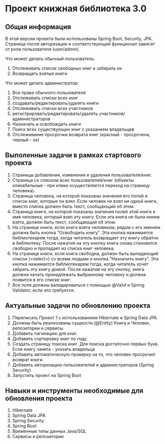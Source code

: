 # Проект книжная библиотека 3.0

## Общая информация

В этой версии проекта были использованы Spring Boot, Security, JPA.
Страница после авторизации и соответствующий функционал зависят от роли пользователя (user/admin).

Что может делать обычный пользователь:
1) Отслеживать список свободных книг и забирать их
2) Возвращать взятые книги

Что может делать администратор:
1) Все права обычного пользователя
2) Отслеживать списки всех книг
3) создавать/редактировать/удалять книги
4) Отслеживать списки всех участников
5) регистрировать/редактировать/удалять участников/администраторов
6) Назначать и освобождать книги
7) Поиск всех существующих книг с указанием владельцев
8) Отслеживание просрочки возврата книг (красный - просрочена, черный - ок)

## Выполенные задачи в рамках стартового проекта
1) Страницы добавления, изменения и удаления пользователя/книг.
2) Страница со списком всех пользователей/книг (объекты кликабельные - при клике осуществляется
   переход на страницу человека).
3) Страница человека, на которой показаны значения его полей и список книг, которые он
   взял. Если человек не взял ни одной книги, вместо списка должен быть текст, сообщающий об этом.
4) Страница книги, на которой показаны значения полей этой книги и имя человека,
   который взял эту книгу. Если эта книга не была никем взята, должен быть текст, сообщающий об этом.
5) На странице книги, если книга взята человеком, рядом с его именем должна быть кнопка
   "Освободить книгу". Эта кнопка нажимается библиотекарем тогда, когда читатель
   возвращает эту книгу обратно в библиотеку. После нажатия на эту кнопку книга снова
   становится свободно и пропадает из списка книг человека.
6) На странице книги, если книга свободна, должен быть выпадающий список (\<select\>)
   со всеми людьми и кнопка "Назначить книгу". Эта кнопка нажимается библиотекарем
   тогда, когда читатель хочет забрать эту книгу домой. После нажатия на эту кнопку, книга
   должна начать принадлежать выбранному человеку и должна появится в его списке
   книг.
7) Все поля должны валидироваться с помощью @Valid и Spring Validator, если это
   требуется.

## Актуальные задачи по обновлению проекта
1) Переписать Проект 1 с использованием Hibernate и Spring Data JPA. 
2) Должны быть реализованы сущности (@Entity) Книга и Человек, репозитории и сервисы.
3) Добавить пагинацию для книг.
4) Добавить сортировку книг по году.
5) Создать страницу поиска книг. Для поиска достаточно первых букв. Если книгу занята - указать владельца
6) Добавить автоматическую проверку на то, что человек просрочил возврат книги.
7) Добавить авторизацию пользователей и администраторов (Spring Security)
8) Запустить проект на Spring Boot

## Навыки и инструменты необходимые для обновления проекта

1) Hibernate
2) Spring Data JPA
3) Spring Security
4) Spring Boot
5) Временные типы данных Java/SQL
6) Сервисы и репозитории